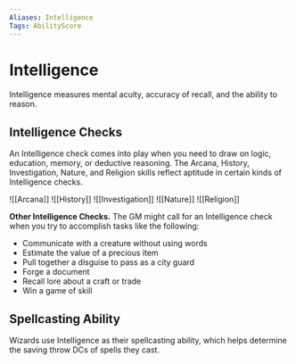 ```yaml
---
Aliases: Intelligence
Tags: AbilityScore
---
```

# Intelligence

Intelligence measures mental acuity, accuracy of recall, and the ability to reason.

## Intelligence Checks

An Intelligence check comes into play when you need to draw on logic, education, memory, or deductive reasoning. The Arcana, History, Investigation, Nature, and Religion skills reflect aptitude in certain kinds of Intelligence checks.

![[Arcana]]
![[History]]
![[Investigation]]
![[Nature]]
![[Religion]]

**Other Intelligence Checks.** The GM might call for an Intelligence check when you try to accomplish tasks like the following:

-   Communicate with a creature without using words
-   Estimate the value of a precious item
-   Pull together a disguise to pass as a city guard
-   Forge a document
-   Recall lore about a craft or trade
-   Win a game of skill

## Spellcasting Ability

Wizards use Intelligence as their spellcasting ability, which helps determine the saving throw DCs of spells they cast.